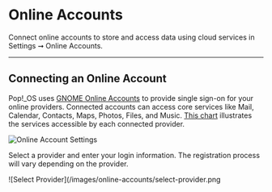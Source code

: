 # Online Accounts

Connect online accounts to store and access data using cloud services in Settings ➞ Online Accounts.

---

## Connecting an Online Account

Pop!\_OS uses [GNOME Online Accounts](https://wiki.gnome.org/Projects/GnomeOnlineAccounts) to provide single sign-on for your online providers. Connected accounts can access core services like Mail, Calendar, Contacts, Maps, Photos, Files, and Music. [This chart](https://wiki.gnome.org/Projects/GnomeOnlineAccounts/Providers) illustrates the services accessible by each connected provider.

![Online Account Settings](/images/online-accounts/online-account-settings.png)

Select a provider and enter your login information. The registration process will vary depending on the provider.

![Select Provider](/images/online-accounts/select-provider.png
